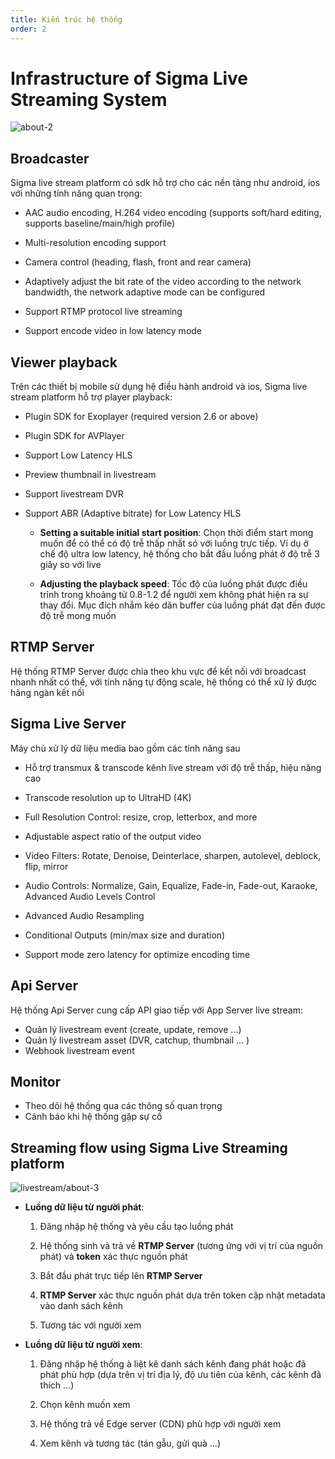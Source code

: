 ```yaml
---
title: Kiến trúc hệ thống
order: 2
---
```


# Infrastructure of Sigma Live Streaming System

![about-2](/images/livestream/livestream-about-2.png)

## Broadcaster

Sigma live stream platform có sdk hỗ trợ cho các nền tảng như android, ios với những tính năng quan trọng:

- AAC audio encoding, H.264 video encoding (supports soft/hard editing, supports baseline/main/high profile)

- Multi-resolution encoding support

- Camera control (heading, flash, front and rear camera)

- Adaptively adjust the bit rate of the video according to the network bandwidth, the network adaptive mode can be configured

- Support RTMP protocol live streaming

- Support encode video in low latency mode

## Viewer playback

Trên các thiết bị mobile sử dụng hệ điều hành android và ios, Sigma live stream platform hỗ trợ player playback:

- Plugin SDK for Exoplayer (required version 2.6 or above)

- Plugin SDK for AVPlayer

- Support Low Latency HLS

- Preview thumbnail in livestream

- Support livestream DVR

- Support ABR (Adaptive bitrate) for Low Latency HLS

  - **Setting a suitable initial start position**: Chọn thời điểm start mong muốn để có thể có độ trễ thấp nhất só với luồng trực tiếp. Ví dụ ở chế độ ultra low latency, hệ thống cho bắt đầu luồng phát ở độ trễ 3 giây so với live

  - **Adjusting the playback speed**: Tốc độ của luồng phát được điều trỉnh trong khoảng từ 0.8-1.2 để người xem không phát hiện ra sự thay đổi. Mục đích nhắm kéo dãn buffer của luồng phát đạt đến được độ trễ mong muốn

## RTMP Server

Hệ thống RTMP Server được chia theo khu vực để kết nối với broadcast nhanh nhất có thể, với tính năng tự động scale, hệ thống có thể xử lý được hàng ngàn kết nối

## Sigma Live Server

Máy chủ xử lý dữ liệu media bao gồm các tính năng sau

- Hỗ trợ transmux & transcode kênh live stream với độ trễ thấp, hiệu năng cao

- Transcode resolution up to UltraHD (4K)

- Full Resolution Control: resize, crop, letterbox, and more

- Adjustable aspect ratio of the output video

- Video Filters: Rotate, Denoise, Deinterlace, sharpen, autolevel, deblock, flip, mirror

- Audio Controls: Normalize, Gain, Equalize, Fade-in, Fade-out, Karaoke, Advanced Audio Levels Control

- Advanced Audio Resampling

- Conditional Outputs (min/max size and duration)

- Support mode zero latency for optimize encoding time

## Api Server

Hệ thống Api Server cung cấp API giao tiếp với App Server live stream:

- Quản lý livestream event (create, update, remove ...)
- Quản lý livestream asset (DVR, catchup, thumbnail ... )
- Webhook livestream event

## Monitor

- Theo dõi hệ thống qua các thông số quan trọng
- Cảnh báo khi hệ thống gặp sự cố

## Streaming flow using Sigma Live Streaming platform

![livestream/about-3](/images/livestream/livestream-about-3.png)

- **Luồng dữ liệu từ người phát**:

  1. Đăng nhập hệ thống và yêu cầu tạo luồng phát

  2. Hệ thống sinh và trả về **RTMP Server** (tương ứng với vị trí của nguồn phát) và **token** xác thực nguồn phát

  3. Bắt đầu phát trực tiếp lên **RTMP Server**

  4. **RTMP Server** xác thực nguồn phát dựa trên token cập nhật metadata vào danh sách kênh

  5. Tương tác với người xem

- **Luồng dữ liệu từ người xem**:

  1. Đăng nhập hệ thống à liệt kê danh sách kênh đang phát hoặc đã phát phù hợp (dựa trên vị trí địa lý, độ ưu tiên của kênh, các kênh đã thích …)

  2. Chọn kênh muốn xem

  3. Hệ thống trả về Edge server (CDN) phù hợp với người xem

  4. Xem kênh và tương tác (tán gẫu, gửi quà …)

